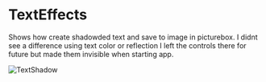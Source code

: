 # TextEffects
Shows how create shadowded text and save to image in picturebox. I didnt see a difference using text color or reflection I left the controls there for future but made them invisible when starting app.

![TextShadow](https://user-images.githubusercontent.com/26853477/189017793-32c26d3c-cad9-4577-b4c0-8fd7a405ae57.png)


